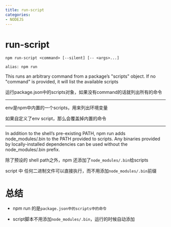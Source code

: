 ```yaml
---
title: run-script
categories: 
- NODEJS
---
```

# run-script

```
npm run-script <command> [--silent] [-- <args>...]

alias: npm run
```

This runs an arbitrary command from a package’s "scripts" object. If no "command" is provided, it will list the available scripts

运行package.json中的scripts对象，如果没有command的话就列出所有的命令


----------------

env是npm中内置的一个scripts，用来列出环境变量

如果自定义了env script，那么会覆盖掉内置的命令


------------

In addition to the shell’s pre-existing PATH, npm run adds node_modules/.bin to the PATH provided to scripts. Any binaries provided by locally-installed dependencies can be used without the node_modules/.bin prefix. 

除了预设的 shell path之外，npm 还添加了`node_modules/.bin`给scripts

script 中 任何二进制文件可以直接执行，而不用添加`node_modules/.bin`前缀



# 总结

- npm run 的是`package.json中的scripts中的命令`

- script脚本不用添加`node_modules/.bin`，运行的时候自动添加

